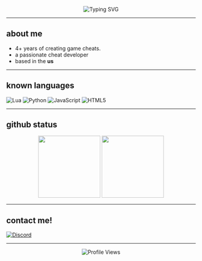 <!-- Banner / Header -->
<p align="center">
  <img src="https://readme-typing-svg.demolab.com?font=Fira+Code&weight=600&size=24&pause=1000&color=00F5FF&center=true&vCenter=true&width=500&lines=Hey+there!+I'm+nes+%F0%9F%91%8B;Developer+%7C+Scripter+%7C+Creator;Turning+Ideas+into+Reality;Always+Learning" alt="Typing SVG" />
</p>


---

## about me
- 4+ years of creating game cheats.
- a passionate cheat developer
- based in the **us**

---

## known languages
![Lua](https://img.shields.io/badge/-Lua-2C2D72?style=flat&logo=lua&logoColor=white)
![Python](https://img.shields.io/badge/-Python-3776AB?style=flat&logo=python&logoColor=white)
![JavaScript](https://img.shields.io/badge/-JavaScript-323330?style=flat&logo=javascript&logoColor=F7DF1E)
![HTML5](https://img.shields.io/badge/-HTML5-E34F26?style=flat&logo=html5&logoColor=white)

---

## github status
<p align="center">
  <img src="https://github-readme-stats.vercel.app/api?username=pawiful&show_icons=true&theme=tokyonight" height="165" />
  <img src="https://github-readme-stats.vercel.app/api/top-langs/?username=pawiful&layout=compact&theme=tokyonight" height="165" />
</p>

---

## contact me!
[![Discord](https://img.shields.io/badge/Discord-%40qjuv-blue?logo=discord&logoColor=white)](https://discord.gg/3AJJwwjeU9)

---

<p align="center">
  <img src="https://komarev.com/ghpvc/?username=pawiful&style=flat-square&color=blue" alt="Profile Views" />
</p>
